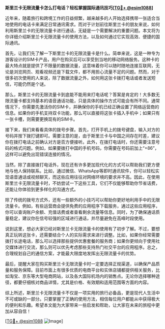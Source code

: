 **斯里兰卡无限流量卡怎么打电话？轻松掌握国际通讯技巧[[TG💪+ @esim1088](https://t.me/s/esim1088)]**

近年来，随着旅行和跨境工作的日益频繁，越来越多的人开始选择携带一张适合当地使用的电话卡来满足日常通讯需求。而对于计划前往斯里兰卡的朋友来说，如何利用斯里兰卡的无限流量卡进行通话，无疑是一个需要解决的重要问题。本文将为你详细介绍斯里兰卡无限流量卡的使用方法，以及如何通过它实现高效、便捷的国际通讯。

首先，让我们先了解一下斯里兰卡的无限流量卡是什么。简单来说，这是一种专为游客设计的SIM卡产品，用户在购买后可以享受到当地的移动网络服务。这种卡的最大特点就是提供了不限量的数据流量，这意味着你可以随时随地连接互联网，无论是浏览网页、观看视频还是下载文件，都不用担心流量不足的问题。然而，对于很多初次使用的人来说，除了数据流量之外，如何用这张卡拨打电话或者发送短信，可能仍然是个谜。

那么，斯里兰卡的无限流量卡到底能不能用来打电话呢？答案是肯定的！大多数无限流量卡都支持基本的语音通话功能，只是具体的操作方式可能会有所不同。通常情况下，你需要先激活你的SIM卡，并确保你的手机已经正确设置了网络运营商的信息。如果你的手机支持双卡功能，那么可以直接将这张卡插入手机中；如果只有一张卡槽，则需要更换现有的SIM卡。

接下来，我们来看看具体的拨号步骤。首先，打开手机上的拨号键盘，输入对方的号码并按下拨打键即可。需要注意的是，由于斯里兰卡与中国之间存在时差，建议你在拨打电话之前确认对方是否方便接听。此外，在拨打电话时，你还需要注意号码的格式问题。例如，如果要拨打中国的手机号码，你需要在号码前加上“+86”，这样可以避免出现错误连接的情况。

当然，除了直接拨打电话外，现在还有许多更加现代化的方式可以帮助我们更方便地与他人保持联系。比如，通过微信、WhatsApp等即时通讯软件，你可以轻松实现语音通话或视频聊天，而这些应用往往对网络环境的要求并不高。因此，在使用斯里兰卡无限流量卡时，不妨尝试一下这些工具，它们不仅能够帮助你节省话费，还能让你体验到更多样化的沟通方式。

除了传统的拨号方式外，还有一些额外的小技巧可以帮助你更好地利用手中的无限流量卡。例如，有些运营商会提供免费的应用程序下载服务，通过这些应用程序，你可以查询账户余额、充值话费或者查看剩余流量等信息。同时，为了确保通话质量稳定，建议你在信号较强的区域进行通话，并尽量避免在高峰时段使用。

说到这里，想必大家已经对斯里兰卡无限流量卡的使用有了初步了解。不过，要想真正玩转这张卡，还需要结合个人的实际需求来进行调整。比如，如果你经常需要拨打长途电话，那么可以选择那些提供优惠套餐的服务商；如果你更倾向于使用社交媒体进行交流，那么则可以优先考虑那些支持热门社交平台的应用程序。总之，合理规划自己的通信方案，才能最大限度地发挥出无限流量卡的优势。

最后，提醒大家在购买斯里兰卡无限流量卡时一定要选择正规渠道，以确保产品质量和服务保障。目前市面上有很多优质的电商平台和实体店铺都提供相关服务，比如淘宝、京东等大型电商网站，以及各大国际机场内的销售点。无论你选择哪种途径，都要仔细核对商品详情，尤其是价格、有效期和适用范围等方面的内容。

综上所述，斯里兰卡无限流量卡不仅是一项实用的旅行必备品，更是现代人生活中不可或缺的一部分。只要掌握了正确的使用方法，相信每位用户都能从中获得极大的便利和乐趣。希望本文能为大家带来一些启发和帮助，让大家在未来的旅程中更加从容自信！

[[TG💪+ @esim1088](https://t.me/s/esim1088) ![Image](https://i.postimg.cc/4NQfJmqS/Snipaste-2025-05-13-00-14-12.png)]